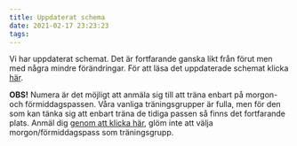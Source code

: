```yaml
---
title: Uppdaterat schema
date: 2021-02-17 23:23:23
tags:
---
```


Vi har uppdaterat schemat. Det är fortfarande ganska likt från förut men med några mindre förändringar. För att läsa det uppdaterade schemat klicka [här](/schema).

**OBS!** Numera är det möjligt att anmäla sig till att träna enbart på morgon- och förmiddagspassen. Våra vanliga träningsgrupper är fulla, men för den som kan tänka sig att enbart träna de tidiga passen så finns det fortfarande plats. Anmäl dig [genom att klicka här](/anmalan), glöm inte att välja morgon/förmiddagspass som träningsgrupp.